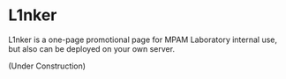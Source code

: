 # L1nker

L1nker is a one-page promotional page for MPAM Laboratory internal use, but also can be deployed on your own server.

(Under Construction)